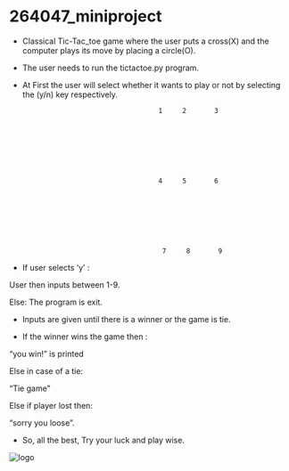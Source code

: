 # 264047_miniproject

* Classical Tic-Tac_toe game where the user puts a cross(X) and the computer plays its move by placing a circle(O).

* The user needs to run the tictactoe.py program.

* At First the user will select whether it wants to play or not by selecting the (y/n) key respectively.




                                        1     2       3
                  







                                        4     5       6 








                                         7     8       9


* If user selects ‘y’ :

User then inputs between 1-9.

Else:
The program is exit.


* Inputs are given until there is a winner or the game is tie.



* If the winner wins the game then :

“you win!” is printed

Else in case of a tie:

“Tie game”

Else if player lost then:

“sorry you loose”.


* So, all the best, Try your luck and play wise.

![logo](https://user-images.githubusercontent.com/80501919/116712432-792ae980-a9f1-11eb-913f-0d14492321b2.png)




